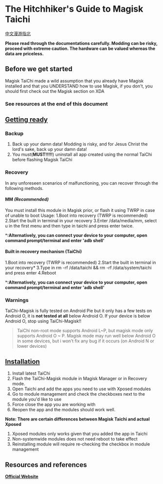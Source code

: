 # The Hitchhiker's Guide to Magisk Taichi

[中文漫游指北](TaiChi-Magisk-Guide-zh_CN)

**Please read through the documentations carefully. Modding can be risky, proceed with extreme caution. The hardware can be valued whereas the data are priceless.**

## Before we get started

Magisk TaiChi made a wild assumption that you already have Magisk installed and that you UNDERSTAND how to use Magisk, if you don't, you should first check out the Magisk section on XDA

### See resources at the end of this document

## [Getting ready](https://github.com/taichi-framework/TaiChi/wiki/%E5%87%86%E5%A4%87%E4%BA%8B%E9%A1%B9)

### Backup

1. Back up your damn data! Modding is risky, and for Jesus Christ the lord's sake, back up your damn data!
2. You must(**MUST!!!!!**) uninstall all app created using the normal TaiChi before flashing Magisk TaiChi

### Recovery

In any unforeseen scenarios of malfunctioning, you can recover through the following methods.

#### MM *(Recommended)*

You must install this module in Magisk prior, or flash it using TWRP in case of unable to boot
Usage:
1.Boot into recovery (TWRP is recommended)
2.Start the built in terminal in your recovery
3.Enter /data/media/mm, select u in the first menu and then type in taichi and press enter twice.

***:Alternatively, you can connect your device to your computer, open command prompt/terminal and enter 'adb shell'**

#### Built in recovery mechanism (TaiChi)

1.Boot into recovery (TWRP is recommended)
2.Start the built in terminal in your recovery*
3.Type in rm -rf /data/taichi && rm -rf /data/system/taichi and press enter
4.Reboot

***:Alternatively, you can connect your device to your computer, open command prompt/terminal and enter 'adb shell'**

### Warnings

TaiChi-Magisk is fully tested on Android Pie but it only has a few tests on Android O, it is **not tested at all** below Android O. If your device is below Android O, stop using TaiChi-Magisk!!
 
> TaiChi non-root mode supports Android L~P, but magisk mode only supports Android O ~ P. Magisk mode may run well below Android O in some devices, but i won't fix any bug if it occurs (on Android N or lower devices)

## [Installation](https://github.com/taichi-framework/TaiChi/wiki/%E5%A6%82%E4%BD%95%E4%BD%BF%E7%94%A8)

1. Install latest TaiChi
2. Flash the TaiChi-Magisk module in Magisk Manager or in Recovery mode.
4. Open Taichi and add the apps you need to use with Xposed modules
5. Go to module management and check the checkboxes next to the module you'd like to use
6. Force close the app you are working with
7. Reopen the app and the modules should work well.

**Note: There are certain differences between Magisk Taichi and actual Xposed**

1. Xposed modules only works given that you added the app in Taichi
2. Non-systemwide modules does not need reboot to take effect
3. Reinstalling module will require re-checking the checkbox in module management

## Resources and references

[**Official Website**](https://taichi.cool)
